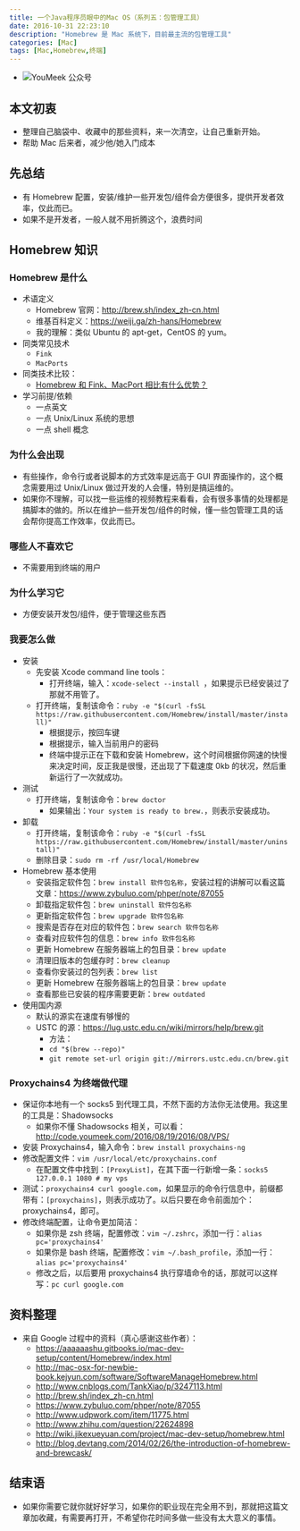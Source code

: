 ```yaml
---
title: 一个Java程序员眼中的Mac OS（系列五：包管理工具）
date: 2016-10-31 22:23:10
description: "Homebrew 是 Mac 系统下，目前最主流的包管理工具"
categories: [Mac]
tags: [Mac,Homebrew,终端]
---
```



<!-- more -->

- ![YouMeek 公众号](http://img.youmeek.com/2016/Homebrew.jpg)

## 本文初衷

- 整理自己脑袋中、收藏中的那些资料，来一次清空，让自己重新开始。
- 帮助 Mac 后来者，减少他/她入门成本


## 先总结

- 有 Homebrew 配置，安装/维护一些开发包/组件会方便很多，提供开发者效率，仅此而已。
- 如果不是开发者，一般人就不用折腾这个，浪费时间

## Homebrew 知识

### Homebrew 是什么

- 术语定义
    - Homebrew 官网：<http://brew.sh/index_zh-cn.html>
    - 维基百科定义：<https://weiji.ga/zh-hans/Homebrew>
    - 我的理解：类似 Ubuntu 的 apt-get，CentOS 的 yum。
- 同类常见技术
    - `Fink`
    - `MacPorts`
- 同类技术比较：
    - [Homebrew 和 Fink、MacPort 相比有什么优势？](http://www.zhihu.com/question/19862108)
- 学习前提/依赖
    - 一点英文
    - 一点 Unix/Linux 系统的思想
    - 一点 shell 概念

### 为什么会出现

- 有些操作，命令行或者说脚本的方式效率是远高于 GUI 界面操作的，这个概念需要用过 Unix/Linux 做过开发的人会懂，特别是搞运维的。
- 如果你不理解，可以找一些运维的视频教程来看看，会有很多事情的处理都是搞脚本的做的。所以在维护一些开发包/组件的时候，懂一些包管理工具的话会帮你提高工作效率，仅此而已。

### 哪些人不喜欢它

- 不需要用到终端的用户


### 为什么学习它

- 方便安装开发包/组件，便于管理这些东西

### 我要怎么做

- 安装
    - 先安装 Xcode command line tools：
        - 打开终端，输入：`xcode-select --install `，如果提示已经安装过了那就不用管了。
    - 打开终端，复制该命令：`ruby -e "$(curl -fsSL https://raw.githubusercontent.com/Homebrew/install/master/install)"`
        - 根据提示，按回车键
        - 根据提示，输入当前用户的密码
        - 终端中提示正在下载和安装 Homebrew，这个时间根据你网速的快慢来决定时间，反正我是很慢，还出现了下载速度 0kb 的状况，然后重新运行了一次就成功。
- 测试
    - 打开终端，复制该命令：`brew doctor`
        - 如果输出：`Your system is ready to brew.`，则表示安装成功。
- 卸载
    - 打开终端，复制该命令：`ruby -e "$(curl -fsSL https://raw.githubusercontent.com/Homebrew/install/master/uninstall)"`
    - 删除目录：`sudo rm -rf /usr/local/Homebrew`
- Homebrew 基本使用
    - 安装指定软件包：`brew install 软件包名称`，安装过程的讲解可以看这篇文章：<https://www.zybuluo.com/phper/note/87055>
    - 卸载指定软件包：`brew uninstall 软件包名称`
    - 更新指定软件包：`brew upgrade 软件包名称`
    - 搜索是否存在对应的软件包：`brew search 软件包名称`
    - 查看对应软件包的信息：`brew info 软件包名称`
    - 更新 Homebrew 在服务器端上的包目录：`brew update`
    - 清理旧版本的包缓存时：`brew cleanup`
    - 查看你安装过的包列表：`brew list`
    - 更新 Homebrew 在服务器端上的包目录：`brew update`
    - 查看那些已安装的程序需要更新：`brew outdated`
- 使用国内源
    - 默认的源实在速度有够慢的
    - USTC 的源：<https://lug.ustc.edu.cn/wiki/mirrors/help/brew.git>
        - 方法：
        - `cd "$(brew --repo)"`
        - `git remote set-url origin git://mirrors.ustc.edu.cn/brew.git`

### Proxychains4 为终端做代理

- 保证你本地有一个 socks5 到代理工具，不然下面的方法你无法使用。我这里的工具是：Shadowsocks
	- 如果你不懂 Shadowsocks 相关，可以看：<http://code.youmeek.com/2016/08/19/2016/08/VPS/>
- 安装 Proxychains4，输入命令：`brew install proxychains-ng`
- 修改配置文件：`vim /usr/local/etc/proxychains.conf`
    - 在配置文件中找到：`[ProxyList]`，在其下面一行新增一条：`socks5  127.0.0.1 1080 # my vps`
- 测试：`proxychains4 curl google.com`，如果显示的命令行信息中，前缀都带有：`[proxychains]`，则表示成功了。以后只要在命令前面加个：proxychains4，即可。
- 修改终端配置，让命令更加简洁：
    - 如果你是 zsh 终端，配置修改：`vim ~/.zshrc`，添加一行：`alias pc='proxychains4'`
    - 如果你是 bash 终端，配置修改：`vim ~/.bash_profile`，添加一行：`alias pc='proxychains4'`
    - 修改之后，以后要用 proxychains4 执行穿墙命令的话，那就可以这样写：`pc curl google.com`

## 资料整理

- 来自 Google 过程中的资料（真心感谢这些作者）：
    - <https://aaaaaashu.gitbooks.io/mac-dev-setup/content/Homebrew/index.html>
    - <http://mac-osx-for-newbie-book.kejyun.com/software/SoftwareManageHomebrew.html>
    - <http://www.cnblogs.com/TankXiao/p/3247113.html>
    - <http://brew.sh/index_zh-cn.html>
    - <https://www.zybuluo.com/phper/note/87055>
    - <http://www.udpwork.com/item/11775.html>
    - <http://www.zhihu.com/question/22624898>
    - <http://wiki.jikexueyuan.com/project/mac-dev-setup/homebrew.html>
    - <http://blog.devtang.com/2014/02/26/the-introduction-of-homebrew-and-brewcask/>


## 结束语

- 如果你需要它就你就好好学习，如果你的职业现在完全用不到，那就把这篇文章加收藏，有需要再打开，不希望你花时间多做一些没有太大意义的事情。
